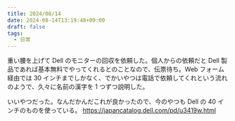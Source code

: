 ```yaml
---
title: 2024/08/14
date: 2024-08-14T13:19:48+09:00
draft: false
tags:
  - 日常
---
```


重い腰を上げて Dell のモニターの回収を依頼した。個人からの依頼だと Dell 製品であれば基本無料でやってくれるとのことなので、伝票待ち。Web フォーム経由では 30 インチまでしかなく、でかいやつは電話で依頼してくれという流れのようで、久々に名前の漢字を 1 つずつ説明した。

いいやつだった。なんだかんだこれが良かったので、今のやつも Dell の 40 インチのものを使っている。
https://japancatalog.dell.com/pd/u3419w.html
